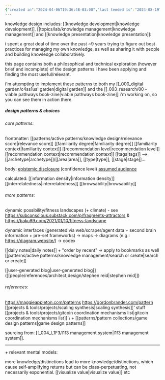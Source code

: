 ```yaml
---
{"created in":"2024-04-06T19:36:48-03:00","last tended to":"2024-08-19T03:15:19-03:00","tags":["🌱","knowledgedesign","patterns","design"],"relevancescore":96,"dg-publish":true,"permalink":"/patterns/pattern-collections/knowledge-design-patterns/","dgPassFrontmatter":true,"created":"2024-04-06T19:36:48.498-03:00","updated":"2024-08-19T03:18:52.768-03:00"}
---
```


knowledge design includes: [[knowledge development\|knowledge development]], [[topics/lab/knowledge management\|knowledge management]] and [[knowledge presentation\|knowledge presentation]]:

i spent a great deal of time over the past ~9 years trying to figure out best practices for managing my own knowledge, as well as sharing it with people and building knowledge collaboratively.

this page contains both a philosophical and technical exploration (however brief and incomplete) of the design patterns i have been applying and finding the most useful/relevant.

i'm attempting to implement these patterns to both my [[_000_digital garden/c4ss1us' garden\|digital garden]] and the [[_003_research/00 - viable pathways book-zine\|viable pathways book-zine]] i'm working on, so you can see them in action there.

##### design patterns & choices

###### core patterns:

frontmatter:
[[patterns/active patterns/knowledge design/relevance score\|relevance score]]
[[familiarity degree\|familiarity degree]]
[[familiarity context\|familiarity context]]
[[recommendation level\|recommendation level]]
[[recommendation context\|recommendation context]]
[[tags\|tags]]
--> [[archetype\|archetype]]/[[area\|area]], [[type\|type]], [[stage\|stage]]...

body:
[epistemic disclosure](https://maggieappleton.com/epistemic-disclosure) (confidence level)
[assumed audience](https://maggieappleton.com/assumed-audience)

calculated:
[[information density\|information density]]
[[interrelatedness\|interrelatedness]]
[[browsability\|browsability]]

###### more patterns:

dynamic possibility/fitness landscapes (+ climate) - see https://subconscious.substack.com/p/fragments-attractors & https://baku89.com/2021/01/10/fitness-landscape

dynamic interfaces (generated via web/scraper/agent data + second brain information + pre-set frameworks)
-> maps
-> diagrams (e.g.: https://diagram.website/)
-> codex

[[daily notes\|daily notes]] + "order by recent" -> apply to bookmarks as well
[[patterns/active patterns/knowledge management/search or create\|search or create]]

[[user-generated blog\|user-generated blog]] ([[people/references/architect;design/stephen reid\|stephen reid]])

###### references:

https://maggieappleton.com/patterns
https://gordonbrander.com/pattern
[[projects & tools/projects/scaling synthesis\|scaling synthesis]]' stuff
[[projects & tools/projects/gitcoin coordination mechanisms list\|gitcoin coordination mechanisms list]]
\ + [[patterns/pattern collections/game design patterns\|game design patterns]]

sourcing from: [[_004_L1F3/l1f3 management system\|l1f3 management system]].

---

\+ relevant mental models:

more knowledge/distinctions lead to more knowledge/distinctions, which cause self-amplifying returns but can be class-perpetuating, not necessarily exponential.
[[visualize value\|visualize value]]
etc